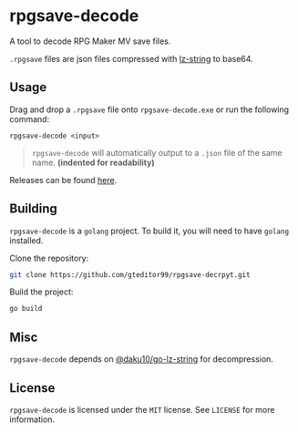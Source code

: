 # rpgsave-decode

A tool to decode RPG Maker MV save files.

`.rpgsave` files are json files compressed with [lz-string](https://pieroxy.net/blog/pages/lz-string/index.html) to base64.

## Usage

Drag and drop a `.rpgsave` file onto `rpgsave-decode.exe` or run the following command:

```
rpgsave-decode <input>
```

> `rpgsave-decode` will automatically output to a `.json` file of the same name. **(indented for readability)**

Releases can be found [here](https://github.com/gteditor99/rpgsave-decrpyt/releases).

## Building

`rpgsave-decode` is a `golang` project. To build it, you will need to have `golang` installed.

Clone the repository:

```bash
git clone https://github.com/gteditor99/rpgsave-decrpyt.git
```

Build the project:

```bash
go build
```

## Misc

`rpgsave-decode` depends on [@daku10/go-lz-string](https://github.com/daku10/go-lz-string) for decompression.

## License

`rpgsave-decode` is licensed under the `MIT` license. See `LICENSE` for more information.
